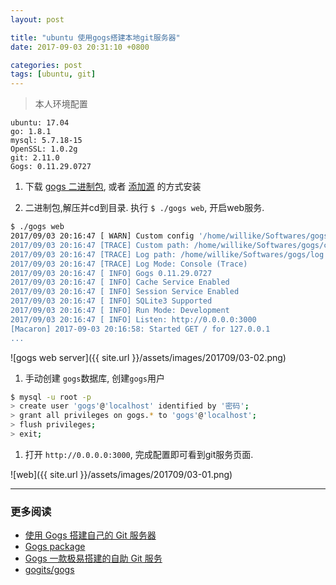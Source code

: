```yaml
---
layout: post

title: "ubuntu 使用gogs搭建本地git服务器"
date: 2017-09-03 20:31:10 +0800

categories: post
tags: [ubuntu, git]
---
```


>本人环境配置
```
ubuntu: 17.04
go: 1.8.1
mysql: 5.7.18-15
OpenSSL: 1.0.2g
git: 2.11.0
Gogs: 0.11.29.0727
```

1. 下载 [gogs 二进制包](https://gogs.io/docs/installation/install_from_binary), 或者 [添加源](https://packager.io/gh/pkgr/gogs/builds/672/install/ubuntu-16.04) 的方式安装

1. 二进制包,解压并cd到目录. 执行 `$ ./gogs web`, 开启web服务.
```bash
$ ./gogs web
2017/09/03 20:16:47 [ WARN] Custom config '/home/willike/Softwares/gogs/custom/conf/app.ini' not found, ignore this if you're running first time
2017/09/03 20:16:47 [TRACE] Custom path: /home/willike/Softwares/gogs/custom
2017/09/03 20:16:47 [TRACE] Log path: /home/willike/Softwares/gogs/log
2017/09/03 20:16:47 [TRACE] Log Mode: Console (Trace)
2017/09/03 20:16:47 [ INFO] Gogs 0.11.29.0727
2017/09/03 20:16:47 [ INFO] Cache Service Enabled
2017/09/03 20:16:47 [ INFO] Session Service Enabled
2017/09/03 20:16:47 [ INFO] SQLite3 Supported
2017/09/03 20:16:47 [ INFO] Run Mode: Development
2017/09/03 20:16:47 [ INFO] Listen: http://0.0.0.0:3000
[Macaron] 2017-09-03 20:16:58: Started GET / for 127.0.0.1
...
```
![gogs web server]({{ site.url }}/assets/images/201709/03-02.png)

1. 手动创建 `gogs`数据库, 创建`gogs`用户
```bash
$ mysql -u root -p
> create user 'gogs'@'localhost' identified by '密码';
> grant all privileges on gogs.* to 'gogs'@'localhost';
> flush privileges;
> exit;
```

1. 打开 `http://0.0.0.0:3000`, 完成配置即可看到git服务页面.

![web]({{ site.url }}/assets/images/201709/03-01.png)


---
### 更多阅读
- [使用 Gogs 搭建自己的 Git 服务器](https://blog.mynook.info/post/host-your-own-git-server-using-gogs/)
- [Gogs package](https://packager.io/gh/pkgr/gogs)
- [Gogs 一款极易搭建的自助 Git 服务](https://try.gogs.io/)
- [gogits/gogs](https://github.com/gogits/gogs)
